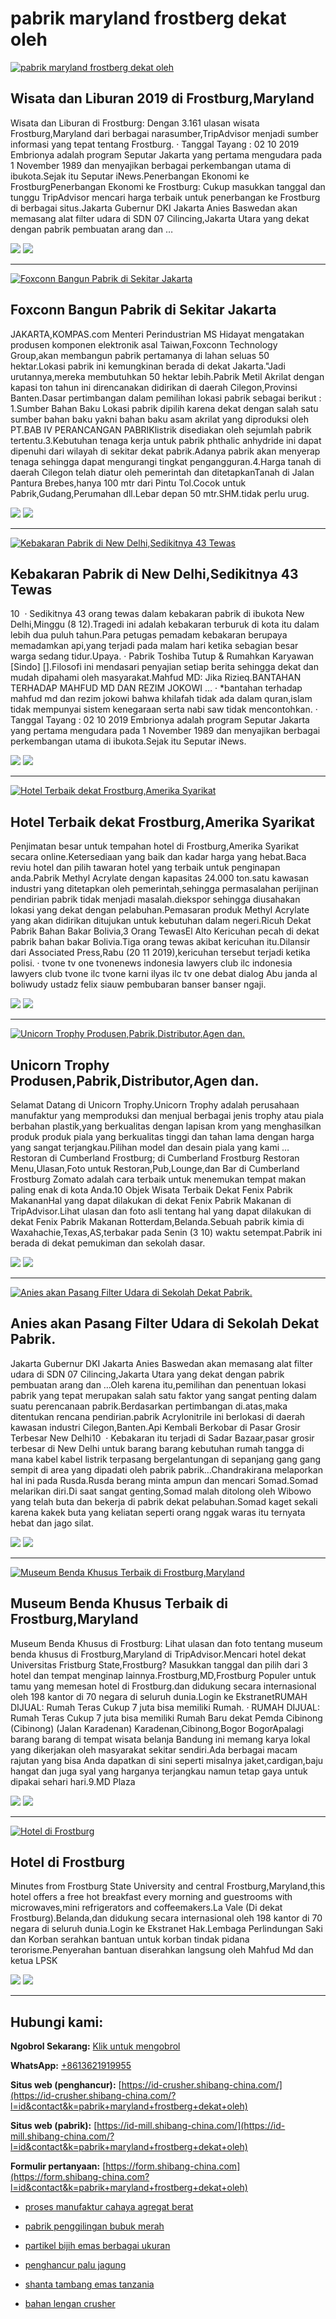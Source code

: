 # pabrik maryland frostberg dekat oleh

<a href="https://swt.shibang-china.com/?l=id&img&k=pabrik+maryland+frostberg+dekat+oleh" target="_blank">![pabrik maryland frostberg dekat oleh](http://static.shibang-china.com/all-800x300/1453.jpg)</a>

## Wisata dan Liburan 2019 di Frostburg,Maryland
Wisata dan Liburan di Frostburg: Dengan 3.161 ulasan wisata Frostburg,Maryland dari berbagai narasumber,TripAdvisor menjadi sumber informasi yang tepat tentang Frostburg.&nbsp;&#0183;&#32;Tanggal Tayang : 02 10 2019 Embrionya adalah program Seputar Jakarta yang pertama mengudara pada 1 November 1989 dan menyajikan berbagai perkembangan utama di ibukota.Sejak itu Seputar iNews.Penerbangan Ekonomi ke FrostburgPenerbangan Ekonomi ke Frostburg: Cukup masukkan tanggal dan tunggu TripAdvisor mencari harga terbaik untuk penerbangan ke Frostburg di berbagai situs.Jakarta Gubernur DKI Jakarta Anies Baswedan akan memasang alat filter udara di SDN 07 Cilincing,Jakarta Utara yang dekat dengan pabrik pembuatan arang dan …


<a href="https://whatsapp.shibangsoft.com/WhatsApp.php" target="_blank" title="WhatsApp">![](http://static.shibang-china.com/icon/whatsapp.png)</a> <a href="https://swt.shibang-china.com/?l=id&icon&k=pabrik+maryland+frostberg+dekat+oleh" target="_blank">![](http://static.shibang-china.com/icon/chat-id.png)</a>

---

<a href="https://swt.shibang-china.com/?l=id&img&k=pabrik+maryland+frostberg+dekat+oleh" target="_blank">![Foxconn Bangun Pabrik di Sekitar Jakarta](http://static.shibang-china.com/all-800x300/1053.jpg)</a>

## Foxconn Bangun Pabrik di Sekitar Jakarta
JAKARTA,KOMPAS.com Menteri Perindustrian MS Hidayat mengatakan produsen komponen elektronik asal Taiwan,Foxconn Technology Group,akan membangun pabrik pertamanya di lahan seluas 50 hektar.Lokasi pabrik ini kemungkinan berada di dekat Jakarta.&quot;Jadi urutannya,mereka membutuhkan 50 hektar lebih.Pabrik Metil Akrilat dengan kapasi ton tahun ini direncanakan didirikan di daerah Cilegon,Provinsi Banten.Dasar pertimbangan dalam pemilihan lokasi pabrik sebagai berikut : 1.Sumber Bahan Baku Lokasi pabrik dipilih karena dekat dengan salah satu sumber bahan baku yakni bahan baku asam akrilat yang diproduksi oleh PT.BAB IV PERANCANGAN PABRIKlistrik disediakan oleh sejumlah pabrik tertentu.3.Kebutuhan tenaga kerja untuk pabrik phthalic anhydride ini dapat dipenuhi dari wilayah di sekitar dekat pabrik.Adanya pabrik akan menyerap tenaga sehingga dapat mengurangi tingkat pengangguran.4.Harga tanah di daerah Cilegon telah diatur oleh pemerintah dan ditetapkanTanah di Jalan Pantura Brebes,hanya 100 mtr dari Pintu Tol.Cocok untuk Pabrik,Gudang,Perumahan dll.Lebar depan 50 mtr.SHM.tidak perlu urug.


<a href="https://whatsapp.shibangsoft.com/WhatsApp.php" target="_blank" title="WhatsApp">![](http://static.shibang-china.com/icon/whatsapp.png)</a> <a href="https://swt.shibang-china.com/?l=id&icon&k=pabrik+maryland+frostberg+dekat+oleh" target="_blank">![](http://static.shibang-china.com/icon/chat-id.png)</a>

---

<a href="https://swt.shibang-china.com/?l=id&img&k=pabrik+maryland+frostberg+dekat+oleh" target="_blank">![Kebakaran Pabrik di New Delhi,Sedikitnya 43 Tewas](http://static.shibang-china.com/all-800x300/441.jpg)</a>

## Kebakaran Pabrik di New Delhi,Sedikitnya 43 Tewas
10 &nbsp;&#0183;&#32;Sedikitnya 43 orang tewas dalam kebakaran pabrik di ibukota New Delhi,Minggu (8 12).Tragedi ini adalah kebakaran terburuk di kota itu dalam lebih dua puluh tahun.Para petugas pemadam kebakaran berupaya memadamkan api,yang terjadi pada malam hari ketika sebagian besar warga sedang tidur.Upaya.&nbsp;&#0183;&#32;Pabrik Toshiba Tutup &amp; Rumahkan Karyawan [Sindo] [].Filosofi ini mendasari penyajian setiap berita sehingga dekat dan mudah dipahami oleh masyarakat.Mahfud MD: Jika Rizieq.BANTAHAN TERHADAP MAHFUD MD DAN REZIM JOKOWI …&nbsp;&#0183;&#32;*bantahan terhadap mahfud md dan rezim jokowi bahwa khilafah tidak ada dalam quran,islam tidak mempunyai sistem kenegaraan serta nabi saw tidak mencontohkan.&nbsp;&#0183;&#32;Tanggal Tayang : 02 10 2019 Embrionya adalah program Seputar Jakarta yang pertama mengudara pada 1 November 1989 dan menyajikan berbagai perkembangan utama di ibukota.Sejak itu Seputar iNews.


<a href="https://whatsapp.shibangsoft.com/WhatsApp.php" target="_blank" title="WhatsApp">![](http://static.shibang-china.com/icon/whatsapp.png)</a> <a href="https://swt.shibang-china.com/?l=id&icon&k=pabrik+maryland+frostberg+dekat+oleh" target="_blank">![](http://static.shibang-china.com/icon/chat-id.png)</a>

---

<a href="https://swt.shibang-china.com/?l=id&img&k=pabrik+maryland+frostberg+dekat+oleh" target="_blank">![Hotel Terbaik dekat Frostburg,Amerika Syarikat](http://static.shibang-china.com/all-800x300/978.jpg)</a>

## Hotel Terbaik dekat Frostburg,Amerika Syarikat
Penjimatan besar untuk tempahan hotel di Frostburg,Amerika Syarikat secara online.Ketersediaan yang baik dan kadar harga yang hebat.Baca reviu hotel dan pilih tawaran hotel yang terbaik untuk penginapan anda.Pabrik Methyl Acrylate dengan kapasitas 24.000 ton.satu kawasan industri yang ditetapkan oleh pemerintah,sehingga permasalahan perijinan pendirian pabrik tidak menjadi masalah.diekspor sehingga diusahakan lokasi yang dekat dengan pelabuhan.Pemasaran produk Methyl Acrylate yang akan didirikan ditujukan untuk kebutuhan dalam negeri.Ricuh Dekat Pabrik Bahan Bakar Bolivia,3 Orang TewasEl Alto Kericuhan pecah di dekat pabrik bahan bakar Bolivia.Tiga orang tewas akibat kericuhan itu.Dilansir dari Associated Press,Rabu (20 11 2019),kericuhan tersebut terjadi ketika polisi.&nbsp;&#0183;&#32;tvone tv one tvonenews indonesia lawyers club ilc indonesia lawyers club tvone ilc tvone karni ilyas ilc tv one debat dialog Abu janda al boliwudy ustadz felix siauw pembubaran banser banser ngaji.


<a href="https://whatsapp.shibangsoft.com/WhatsApp.php" target="_blank" title="WhatsApp">![](http://static.shibang-china.com/icon/whatsapp.png)</a> <a href="https://swt.shibang-china.com/?l=id&icon&k=pabrik+maryland+frostberg+dekat+oleh" target="_blank">![](http://static.shibang-china.com/icon/chat-id.png)</a>

---

<a href="https://swt.shibang-china.com/?l=id&img&k=pabrik+maryland+frostberg+dekat+oleh" target="_blank">![Unicorn Trophy Produsen,Pabrik,Distributor,Agen dan.](http://static.shibang-china.com/all-800x300/1218.jpg)</a>

## Unicorn Trophy Produsen,Pabrik,Distributor,Agen dan.
Selamat Datang di Unicorn Trophy.Unicorn Trophy adalah perusahaan manufaktur yang memproduksi dan menjual berbagai jenis trophy atau piala berbahan plastik,yang berkualitas dengan lapisan krom yang menghasilkan produk produk piala yang berkualitas tinggi dan tahan lama dengan harga yang sangat terjangkau.Pilihan model dan desain piala yang kami …Restoran di Cumberland Frostburg; di Cumberland Frostburg Restoran Menu,Ulasan,Foto untuk Restoran,Pub,Lounge,dan Bar di Cumberland Frostburg Zomato adalah cara terbaik untuk menemukan tempat makan paling enak di kota Anda.10 Objek Wisata Terbaik Dekat Fenix Pabrik MakananHal yang dapat dilakukan di dekat Fenix Pabrik Makanan di TripAdvisor.Lihat ulasan dan foto asli tentang hal yang dapat dilakukan di dekat Fenix Pabrik Makanan Rotterdam,Belanda.Sebuah pabrik kimia di Waxahachie,Texas,AS,terbakar pada Senin (3 10) waktu setempat.Pabrik ini berada di dekat pemukiman dan sekolah dasar.


<a href="https://whatsapp.shibangsoft.com/WhatsApp.php" target="_blank" title="WhatsApp">![](http://static.shibang-china.com/icon/whatsapp.png)</a> <a href="https://swt.shibang-china.com/?l=id&icon&k=pabrik+maryland+frostberg+dekat+oleh" target="_blank">![](http://static.shibang-china.com/icon/chat-id.png)</a>

---

<a href="https://swt.shibang-china.com/?l=id&img&k=pabrik+maryland+frostberg+dekat+oleh" target="_blank">![Anies akan Pasang Filter Udara di Sekolah Dekat Pabrik.](http://static.shibang-china.com/all-800x300/1197.jpg)</a>

## Anies akan Pasang Filter Udara di Sekolah Dekat Pabrik.
Jakarta Gubernur DKI Jakarta Anies Baswedan akan memasang alat filter udara di SDN 07 Cilincing,Jakarta Utara yang dekat dengan pabrik pembuatan arang dan …Oleh karena itu,pemilihan dan penentuan lokasi pabrik yang tepat merupakan salah satu faktor yang sangat penting dalam suatu perencanaan pabrik.Berdasarkan pertimbangan di.atas,maka ditentukan rencana pendirian.pabrik Acrylonitrile ini berlokasi di daerah kawasan industri Cilegon,Banten.Api Kembali Berkobar di Pasar Grosir Terbesar New Delhi10 &nbsp;&#0183;&#32;Kebakaran itu terjadi di Sadar Bazaar,pasar grosir terbesar di New Delhi untuk barang barang kebutuhan rumah tangga di mana kabel kabel listrik terpasang bergelantungan di sepanjang gang gang sempit di area yang dipadati oleh pabrik pabrik…Chandrakirana melaporkan hal ini pada Rusda.Rusda berang minta ampun dan mencari Somad.Somad melarikan diri.Di saat sangat genting,Somad malah ditolong oleh Wibowo yang telah buta dan bekerja di pabrik dekat pelabuhan.Somad kaget sekali karena kakek buta yang keliatan seperti orang nggak waras itu ternyata hebat dan jago silat.


<a href="https://whatsapp.shibangsoft.com/WhatsApp.php" target="_blank" title="WhatsApp">![](http://static.shibang-china.com/icon/whatsapp.png)</a> <a href="https://swt.shibang-china.com/?l=id&icon&k=pabrik+maryland+frostberg+dekat+oleh" target="_blank">![](http://static.shibang-china.com/icon/chat-id.png)</a>

---

<a href="https://swt.shibang-china.com/?l=id&img&k=pabrik+maryland+frostberg+dekat+oleh" target="_blank">![Museum Benda Khusus Terbaik di Frostburg,Maryland](http://static.shibang-china.com/all-800x300/1372.jpg)</a>

## Museum Benda Khusus Terbaik di Frostburg,Maryland
Museum Benda Khusus di Frostburg: Lihat ulasan dan foto tentang museum benda khusus di Frostburg,Maryland di TripAdvisor.Mencari hotel dekat Universitas Fristburg State,Frostburg? Masukkan tanggal dan pilih dari 3 hotel dan tempat menginap lainnya.Frostburg,MD,Frostburg Populer untuk tamu yang memesan hotel di Frostburg.dan didukung secara internasional oleh 198 kantor di 70 negara di seluruh dunia.Login ke EkstranetRUMAH DIJUAL: Rumah Teras Cukup 7 juta bisa memiliki Rumah.&nbsp;&#0183;&#32;RUMAH DIJUAL: Rumah Teras Cukup 7 juta bisa memiliki Rumah Baru dekat Pemda Cibinong (Cibinong) (Jalan Karadenan) Karadenan,Cibinong,Bogor BogorApalagi barang barang di tempat wisata belanja Bandung ini memang karya lokal yang dikerjakan oleh masyarakat sekitar sendiri.Ada berbagai macam rajutan yang bisa Anda dapatkan di sini seperti misalnya jaket,cardigan,baju hangat dan juga syal yang harganya terjangkau namun tetap gaya untuk dipakai sehari hari.9.MD Plaza


<a href="https://whatsapp.shibangsoft.com/WhatsApp.php" target="_blank" title="WhatsApp">![](http://static.shibang-china.com/icon/whatsapp.png)</a> <a href="https://swt.shibang-china.com/?l=id&icon&k=pabrik+maryland+frostberg+dekat+oleh" target="_blank">![](http://static.shibang-china.com/icon/chat-id.png)</a>

---

<a href="https://swt.shibang-china.com/?l=id&img&k=pabrik+maryland+frostberg+dekat+oleh" target="_blank">![Hotel di Frostburg](http://static.shibang-china.com/all-800x300/317.jpg)</a>

## Hotel di Frostburg
Minutes from Frostburg State University and central Frostburg,Maryland,this hotel offers a free hot breakfast every morning and guestrooms with microwaves,mini refrigerators and coffeemakers.La Vale (Di dekat Frostburg).Belanda,dan didukung secara internasional oleh 198 kantor di 70 negara di seluruh dunia.Login ke Ekstranet Hak.Lembaga Perlindungan Saki dan Korban serahkan bantuan untuk korban tindak pidana terorisme.Penyerahan bantuan diserahkan langsung oleh Mahfud Md dan ketua LPSK

<a href="https://whatsapp.shibangsoft.com/WhatsApp.php" target="_blank" title="WhatsApp">![](http://static.shibang-china.com/icon/whatsapp.png)</a> <a href="https://swt.shibang-china.com/?l=id&icon&k=pabrik+maryland+frostberg+dekat+oleh" target="_blank">![](http://static.shibang-china.com/icon/chat-id.png)</a>

---
## Hubungi kami:

**Ngobrol Sekarang:** [Klik untuk mengobrol](https://swt.shibang-china.com?l=id&contact&k=pabrik+maryland+frostberg+dekat+oleh)

**WhatsApp:**  [+8613621919955](https://whatsapp.shibangsoft.com/WhatsApp.php)

**Situs web (penghancur):** [https://id-crusher.shibang-china.com/](https://id-crusher.shibang-china.com/?l=id&contact&k=pabrik+maryland+frostberg+dekat+oleh)

**Situs web (pabrik):** [https://id-mill.shibang-china.com/](https://id-mill.shibang-china.com/?l=id&contact&k=pabrik+maryland+frostberg+dekat+oleh)

**Formulir pertanyaan:** [https://form.shibang-china.com](https://form.shibang-china.com?l=id&contact&k=pabrik+maryland+frostberg+dekat+oleh)

* [proses manufaktur cahaya agregat berat](../46/proses%20manufaktur%20cahaya%20agregat%20berat.md)

* [pabrik penggilingan bubuk merah](../49/pabrik%20penggilingan%20bubuk%20merah.md)

* [partikel bijih emas berbagai ukuran](../43/partikel%20bijih%20emas%20berbagai%20ukuran.md)

* [penghancur palu jagung](../48/penghancur%20palu%20jagung.md)

* [shanta tambang emas tanzania](../45/shanta%20tambang%20emas%20tanzania.md)

* [bahan lengan crusher](../49/bahan%20lengan%20crusher.md)